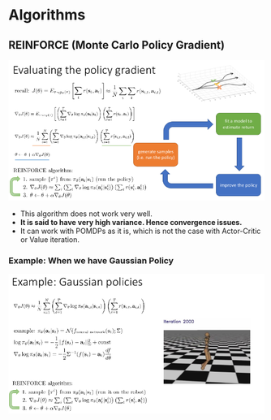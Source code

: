 # Algorithms

##  REINFORCE \(Monte Carlo Policy Gradient\)

![](../../../.gitbook/assets/image%20%28126%29.png)

* This algorithm does not work very well. 
* **It is said to have very high variance. Hence convergence issues.**
* It can work with POMDPs as it is, which is not the case with Actor-Critic or Value iteration. 

### Example: When we have Gaussian Policy

![](../../../.gitbook/assets/image%20%28116%29.png)







